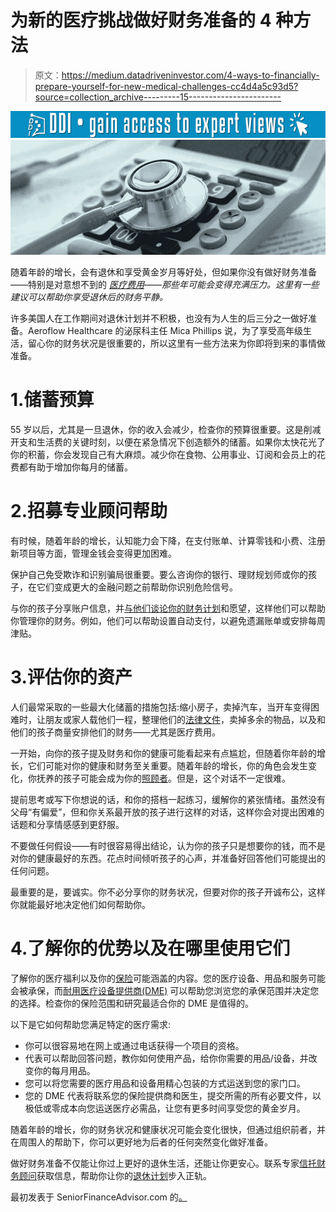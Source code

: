 # 为新的医疗挑战做好财务准备的 4 种方法

> 原文：<https://medium.datadriveninvestor.com/4-ways-to-financially-prepare-yourself-for-new-medical-challenges-cc4d4a5c93d5?source=collection_archive---------15----------------------->

[![](img/7c48ded97a2b4e91fa7e59394f252244.png)](http://www.track.datadriveninvestor.com/1B9E)![](img/7360a3afb22d189b2b74670d6776e634.png)

随着年龄的增长，会有退休和享受黄金岁月等好处，但如果你没有做好财务准备——特别是对意想不到的 [*医疗费用*](https://seniorfinanceadvisor.com/news/top-retirement-healthcare-costs)*——那些年可能会变得充满压力。这里有一些建议可以帮助你享受退休后的财务平静。*

许多美国人在工作期间对退休计划并不积极，也没有为人生的后三分之一做好准备。Aeroflow Healthcare 的泌尿科主任 Mica Phillips 说，为了享受高年级生活，留心你的财务状况是很重要的，所以这里有一些方法来为你即将到来的事情做准备。

# 1.储蓄预算

55 岁以后，尤其是一旦退休，你的收入会减少，检查你的预算很重要。这是削减开支和生活费的关键时刻，以便在紧急情况下创造额外的储蓄。如果你太快花光了你的积蓄，你会发现自己有大麻烦。减少你在食物、公用事业、订阅和会员上的花费都有助于增加你每月的储蓄。

# 2.招募专业顾问帮助

有时候，随着年龄的增长，认知能力会下降，在支付账单、计算零钱和小费、注册新项目等方面，管理金钱会变得更加困难。

保护自己免受欺诈和识别骗局很重要。要么咨询你的银行、理财规划师或你的孩子，在它们变成更大的金融问题之前帮助你识别危险信号。

与你的孩子分享账户信息，并[与他们谈论你的财务计划](https://seniorfinanceadvisor.com/news/tough-financial-conversations)和愿望，这样他们可以帮助你管理你的财务。例如，他们可以帮助设置自动支付，以避免遗漏账单或安排每周津贴。

# 3.评估你的资产

人们最常采取的一些最大化储蓄的措施包括:缩小房子，卖掉汽车，当开车变得困难时，让朋友或家人载他们一程，整理他们的[法律文件](https://seniorfinanceadvisor.com/resources/legal-documents-for-retirement-planning)，卖掉多余的物品，以及和他们的孩子商量安排他们的财务——尤其是医疗费用。

一开始，向你的孩子提及财务和你的健康可能看起来有点尴尬，但随着你年龄的增长，它们可能对你的健康和财务至关重要。随着年龄的增长，你的角色会发生变化，你抚养的孩子可能会成为你的[照顾者](https://seniorfinanceadvisor.com/news/financial-professionals-caregivers-need)。但是，这个对话不一定很难。

提前思考或写下你想说的话，和你的搭档一起练习，缓解你的紧张情绪。虽然没有父母“有偏爱”，但和你关系最开放的孩子进行这样的对话，这样你会对提出困难的话题和分享情感感到更舒服。

不要做任何假设——有时很容易得出结论，认为你的孩子只是想要你的钱，而不是对你的健康最好的东西。花点时间倾听孩子的心声，并准备好回答他们可能提出的任何问题。

最重要的是，要诚实。你不必分享你的财务状况，但要对你的孩子开诚布公，这样你就能最好地决定他们如何帮助你。

# 4.了解你的优势以及在哪里使用它们

了解你的医疗福利以及你的[保险](https://seniorfinanceadvisor.com/investments/long-term-care-insurance)可能涵盖的内容。您的医疗设备、用品和服务可能会被承保，而[耐用医疗设备提供商(DME)](https://seniorfinanceadvisor.com/resources/investment-financial-terms-glossary#DME) 可以帮助您浏览您的承保范围并决定您的选择。检查你的保险范围和研究最适合你的 DME 是值得的。

以下是它如何帮助您满足特定的医疗需求:

*   你可以很容易地在网上或通过电话获得一个项目的资格。
*   代表可以帮助回答问题，教你如何使用产品，给你你需要的用品/设备，并改变你的每月用品。
*   您可以将您需要的医疗用品和设备用精心包装的方式运送到您的家门口。
*   您的 DME 代表将联系您的保险提供商和医生，提交所需的所有必要文件，以极低或零成本向您运送医疗必需品，让您有更多时间享受您的黄金岁月。

随着年龄的增长，你的财务状况和健康状况可能会变化很快，但通过组织前者，并在周围人的帮助下，你可以更好地为后者的任何突然变化做好准备。

做好财务准备不仅能让你过上更好的退休生活，还能让你更安心。联系专家[信托财务顾问](https://seniorfinanceadvisor.com/resources/how-to-find-a-financial-advisor)获取信息，帮助你让你的[退休计划](https://seniorfinanceadvisor.com/resources/retirement-planning)步入正轨。

最初发表于 SeniorFinanceAdvisor.com 的[。](https://seniorfinanceadvisor.com/news/ways-to-financially-prepare-yourself-for-medical-challenges)